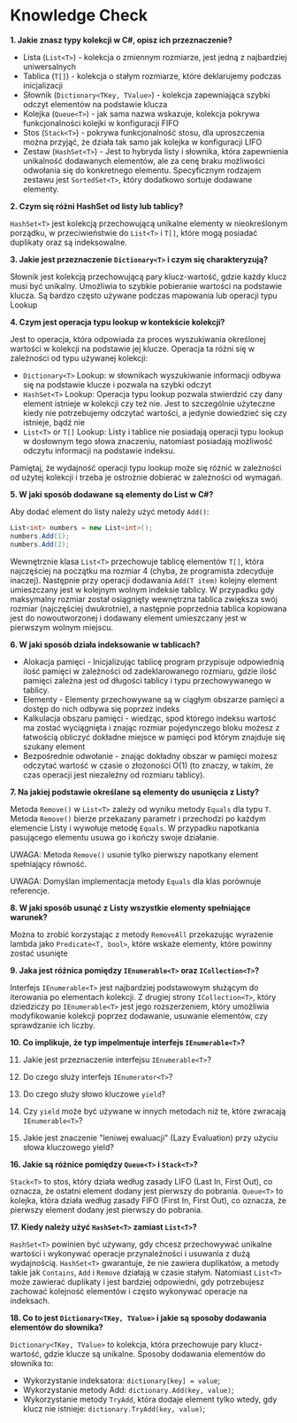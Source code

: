 # Knowledge Check

**1. Jakie znasz typy kolekcji w C#, opisz ich przeznaczenie?**

- Lista (`List<T>`) - kolekcja o zmiennym rozmiarze, jest jedną z najbardziej uniwersalnych
- Tablica (`T[]`) - kolekcja o stałym rozmiarze, które deklarujemy podczas inicjalizacji
- Słownik (`Dictionary<TKey, TValue>`) - kolekcja zapewniająca szybki odczyt elementów na podstawie klucza
- Kolejka (`Queue<T>`) - jak sama nazwa wskazuje, kolekcja pokrywa funkcjonalności kolejki w konfiguracji FIFO
- Stos (`Stack<T>`) - pokrywa funkcjonalność stosu, dla uproszczenia można przyjąć, że działa tak samo jak kolejka w konfiguracji LIFO
- Zestaw (`HashSet<T>`) - Jest to hybryda listy i słownika, która zapewnienia unikalność dodawanych elementów, ale za cenę braku możliwości odwołania się do konkretnego elementu. Specyficznym rodzajem zestawu jest `SortedSet<T>`, który dodatkowo sortuje dodawane elementy.

**2. Czym się różni HashSet od listy lub tablicy?**

`HashSet<T>` jest kolekcją przechowującą unikalne elementy w nieokreślonym porządku, w przeciwieństwie do `List<T>` i `T[]`, które mogą posiadać duplikaty oraz są indeksowalne.

**3. Jakie jest przeznaczenie `Dictionary<T>` i czym się charakteryzują?**

Słownik jest kolekcją przechowującą pary klucz-wartość, gdzie każdy klucz musi być unikalny. Umożliwia to szybkie pobieranie wartości na podstawie klucza. Są bardzo często używane podczas mapowania lub operacji typu Lookup

**4. Czym jest operacja typu lookup w kontekście kolekcji?**

Jest to operacja, która odpowiada za proces wyszukiwania określonej wartości w kolekcji na podstawie jej klucze. Operacja ta różni się w zależności od typu używanej kolekcji:

- `Dictionary<T>` Lookup: w słownikach wyszukiwanie informacji odbywa się na podstawie klucze i pozwala na szybki odczyt
- `HashSet<T>` Lookup: Operacja typu lookup pozwala stwierdzić czy dany element istnieje w kolekcji czy też nie. Jest to szczególnie użyteczne kiedy nie potrzebujemy odczytać wartości, a jedynie dowiedzieć się czy istnieje, bądź nie
- `List<T>` or `T[]` Lookup: Listy i tablice nie posiadają operacji typu lookup w dosłownym tego słowa znaczeniu, natomiast posiadają możliwość odczytu informacji na podstawie indeksu.

Pamiętaj, że wydajność operacji typu lookup może się różnić w zależności od użytej kolekcji i trzeba je ostrożnie dobierać w zależności od wymagań.

**5. W jaki sposób dodawane są elementy do List w C#?**

Aby dodać element do listy należy użyć metody `Add()`:

```csharp
List<int> numbers = new List<int>();
numbers.Add(1);
numbers.Add(2);
```

Wewnętrznie klasa `List<T>` przechowuje tablicę elementów `T[]`, która najczęściej na początku ma rozmiar 4 (chyba, że programista zdecyduje inaczej). Następnie przy operacji dodawania `Add(T item)` kolejny element umieszczany jest w kolejnym wolnym indeksie tablicy. W przypadku gdy maksymalny rozmiar został osiągnięty wewnętrzna tablica zwiększa swój rozmiar (najczęściej dwukrotnie), a następnie poprzednia tablica kopiowana jest do nowoutworzonej i dodawany element umieszczany jest w pierwszym wolnym miejscu.

**6. W jaki sposób działa indeksowanie w tablicach?**

- Alokacja pamięci - Inicjalizując tablicę program przypisuje odpowiednią ilość pamięci w zależności od zadeklarowanego rozmiaru, gdzie ilość pamięci zależna jest od długości tablicy i typu przechowywanego w tablicy.
- Elementy - Elementy przechowywane są w ciągłym obszarze pamięci a dostęp do nich odbywa się poprzez indeks
- Kalkulacja obszaru pamięci - wiedząc, spod którego indeksu wartość ma zostać wyciągnięta i znając rozmiar pojedynczego bloku możesz z łatwością obliczyć dokładne miejsce w pamięci pod którym znajduje się szukany element
- Bezpośrednie odwołanie - znając dokładny obszar w pamięci możesz odczytać wartość w czasie o złożoności O(1) (to znaczy, w takim, że czas operacji jest niezależny od rozmiaru tablicy).

**7. Na jakiej podstawie określane są elementy do usunięcia z Listy?**

Metoda `Remove()` w `List<T>` zależy od wyniku metody `Equals` dla typu `T`. Metoda `Remove()` bierze przekazany parametr i przechodzi po każdym elemencie Listy i wywołuje metodę `Equals`. W przypadku napotkania pasującego elementu usuwa go i kończy swoje działanie.

UWAGA: Metoda `Remove()` usunie tylko pierwszy napotkany element spełniający równość.

UWAGA: Domyślan implementacja metody `Equals` dla klas porównuje referencje.

**8. W jaki sposób usunąć z Listy wszystkie elementy spełniające warunek?**

Można to zrobić korzystając z metody `RemoveAll` przekazując wyrażenie lambda jako `Predicate<T, bool>`, które wskaże elementy, które powinny zostać usunięte

**9. Jaka jest różnica pomiędzy `IEnumerable<T>` oraz `ICollection<T>`?**

Interfejs `IEnumerable<T>` jest najbardziej podstawowym służącym do iterowania po elementach kolekcji. Z drugiej strony `ICollection<T>`, który dziedziczy po `IEnumerable<T>` jest jego rozszerzeniem, który umożliwia modyfikowanie kolekcji poprzez dodawanie, usuwanie elementów, czy sprawdzanie ich liczby.

**10. Co implikuje, że typ impelmentuje interfejs `IEnumerable<T>`?**

11. Jakie jest przeznaczenie interfejsu `IEnumerable<T>`?

12. Do czego służy interfejs `IEnumerator<T>`?

13. Do czego służy słowo kluczowe `yield`?

14. Czy `yield` może być używane w innych metodach niż te, które zwracają `IEnumerable<T>`?

15. Jakie jest znaczenie "leniwej ewaluacji" (Lazy Evaluation) przy użyciu słowa kluczowego yield?

**16. Jakie są różnice pomiędzy `Queue<T>` i `Stack<T>`?**

`Stack<T>` to stos, który działa według zasady LIFO (Last In, First Out), co oznacza, że ostatni element dodany jest pierwszy do pobrania. `Queue<T>` to kolejka, która działa według zasady FIFO (First In, First Out), co oznacza, że pierwszy element dodany jest pierwszy do pobrania.

**17. Kiedy należy użyć `HashSet<T>` zamiast `List<T>`?**

`HashSet<T>` powinien być używany, gdy chcesz przechowywać unikalne wartości i wykonywać operacje przynależności i usuwania z dużą wydajnością. `HashSet<T>` gwarantuje, że nie zawiera duplikatów, a metody takie jak `Contains`, `Add` i `Remove` działają w czasie stałym. Natomiast `List<T>` może zawierać duplikaty i jest bardziej odpowiedni, gdy potrzebujesz zachować kolejność elementów i często wykonywać operacje na indeksach.

**18. Co to jest `Dictionary<TKey, TValue>` i jakie są sposoby dodawania elementów do słownika?**

`Dictionary<TKey, TValue>` to kolekcja, która przechowuje pary klucz-wartość, gdzie klucze są unikalne. Sposoby dodawania elementów do słownika to:

- Wykorzystanie indeksatora: `dictionary[key] = value`;
- Wykorzystanie metody Add: `dictionary.Add(key, value)`;
- Wykorzystanie metody `TryAdd`, która dodaje element tylko wtedy, gdy klucz nie istnieje: `dictionary.TryAdd(key, value)`;
